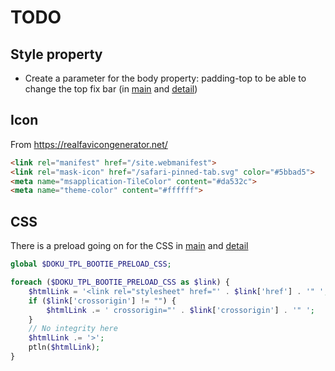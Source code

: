# TODO



## Style property

  * Create a parameter for the body property: padding-top
to be able to change the top fix bar (in [main](/main.php) and [detail](/detail.php))


## Icon

From https://realfavicongenerator.net/

```html
<link rel="manifest" href="/site.webmanifest">
<link rel="mask-icon" href="/safari-pinned-tab.svg" color="#5bbad5">
<meta name="msapplication-TileColor" content="#da532c">
<meta name="theme-color" content="#ffffff">
```


## CSS

There is a preload going on for the CSS in [main](/main.php) and [detail](/detail.php)

```php
global $DOKU_TPL_BOOTIE_PRELOAD_CSS;

foreach ($DOKU_TPL_BOOTIE_PRELOAD_CSS as $link) {
    $htmlLink = '<link rel="stylesheet" href="' . $link['href'] . '" ';
    if ($link['crossorigin'] != "") {
        $htmlLink .= ' crossorigin="' . $link['crossorigin'] . '" ';
    }
    // No integrity here
    $htmlLink .= '>';
    ptln($htmlLink);
}
```
